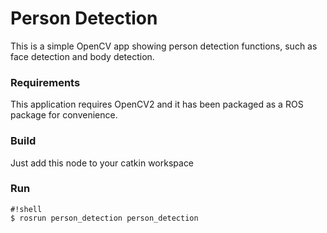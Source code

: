 # Person Detection #

This is a simple OpenCV app showing person detection functions, such as face detection and body detection.


### Requirements ###

This application requires OpenCV2 and it has been packaged as a ROS package for convenience.


### Build ###

Just add this node to your catkin workspace


### Run ###


```
#!shell
$ rosrun person_detection person_detection
```